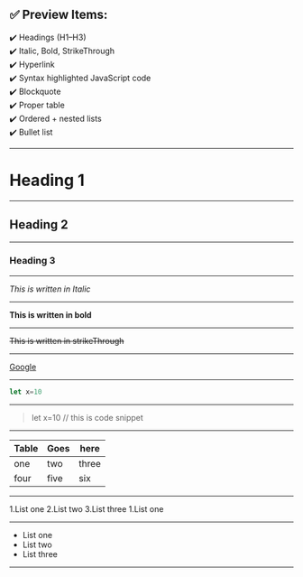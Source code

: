 ## ✅ Preview Items:
✔️ Headings (H1–H3)  
✔️ Italic, Bold, StrikeThrough  
✔️ Hyperlink  
✔️ Syntax highlighted JavaScript code  
✔️ Blockquote  
✔️ Proper table  
✔️ Ordered + nested lists  
✔️ Bullet list 

---

# Heading 1
---

## Heading 2
---

### Heading 3
---

_This is written in Italic_
***

**This is written in bold**
***

~~This is written in strikeThrough~~
***

[Google](https://google.com "title") 
***

```javascript
let x=10
```
***

>let x=10 // this is code snippet
***

|Table|Goes|here|
|---|---|---|
|one|two|three|
|four|five|six|
***

1.List one
2.List two
3.List three
    1.List one

***

- List one
- List two
- List three
***


